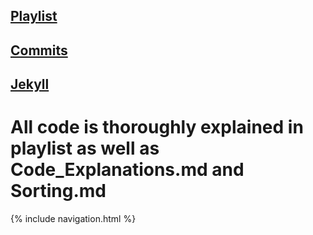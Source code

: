 ## [Playlist](https://drive.google.com/drive/folders/11T2VJe4ihDeOys1aqC4DfU_q6mzdPoKj?usp=sharing)

## [Commits](https://github.com/PrishaMaiti/DataStructures/graphs/contributors)

## [Jekyll](https://prishamaiti.github.io/DataStructures/)
# All code is thoroughly explained in playlist as well as Code_Explanations.md and Sorting.md
{% include navigation.html %}
